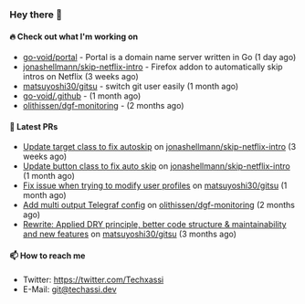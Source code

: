 ### Hey there 👋

#### 🔥 Check out what I'm working on


- [go-void/portal](https://github.com/go-void/portal) - Portal is a domain name server written in Go (1 day ago)
- [jonashellmann/skip-netflix-intro](https://github.com/jonashellmann/skip-netflix-intro) - Firefox addon to automatically skip intros on Netflix (3 weeks ago)
- [matsuyoshi30/gitsu](https://github.com/matsuyoshi30/gitsu) - switch git user easily (1 month ago)
- [go-void/.github](https://github.com/go-void/.github) -  (1 month ago)
- [olithissen/dgf-monitoring](https://github.com/olithissen/dgf-monitoring) -  (2 months ago)

#### 🧪 Latest PRs


- [Update target class to fix autoskip](https://github.com/jonashellmann/skip-netflix-intro/pull/2) on [jonashellmann/skip-netflix-intro](https://github.com/jonashellmann/skip-netflix-intro) (3 weeks ago)
- [Update button class to fix auto skip](https://github.com/jonashellmann/skip-netflix-intro/pull/1) on [jonashellmann/skip-netflix-intro](https://github.com/jonashellmann/skip-netflix-intro) (1 month ago)
- [Fix issue when trying to modify user profiles](https://github.com/matsuyoshi30/gitsu/pull/20) on [matsuyoshi30/gitsu](https://github.com/matsuyoshi30/gitsu) (1 month ago)
- [Add multi output Telegraf config](https://github.com/olithissen/dgf-monitoring/pull/2) on [olithissen/dgf-monitoring](https://github.com/olithissen/dgf-monitoring) (2 months ago)
- [Rewrite: Applied DRY principle, better code structure &amp; maintainability and new features](https://github.com/matsuyoshi30/gitsu/pull/16) on [matsuyoshi30/gitsu](https://github.com/matsuyoshi30/gitsu) (3 months ago)

#### 📫 How to reach me

- Twitter: https://twitter.com/Techxassi
- E-Mail: git@techassi.dev
